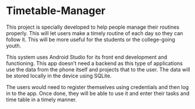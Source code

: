 # Timetable-Manager

This project is specially developed to help people manage their routines properly. This will let users make a timely routine of each day so they can follow it. This will be more useful for the students or the college-going youth.

This system uses Android Studio for its front end development and functioning. This app doesn’t need a backend as this type of applications use the data from the phone itself and projects that to the user. The data will be stored locally in the device using SQLite.

The users would need to register themselves using credentials and then log in to the app. Once done, they will be able to use it and enter their tasks and time table in a timely manner.
